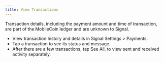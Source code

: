 ```yaml
---
title: View Transactions
---
```


Transaction details, including the payment amount and time of transaction, are part of the MobileCoin ledger and are unknown to Signal.
-   View transaction history and details in Signal Settings > Payments.
-   Tap a transaction to see its status and message. 
-   After there are a few transactions, tap See All, to view sent and received activity separately.

